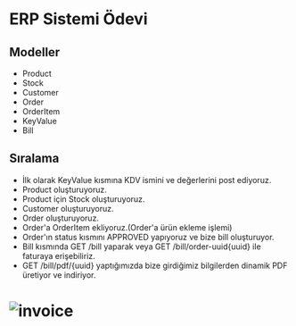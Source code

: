 # ERP Sistemi Ödevi
## Modeller
- Product
- Stock
- Customer
- Order
- OrderItem
- KeyValue
- Bill
## Sıralama
- İlk olarak KeyValue kısmına KDV ismini ve değerlerini post ediyoruz.
- Product oluşturuyoruz.
- Product için Stock oluşturuyoruz.
- Customer oluşturuyoruz.
- Order oluşturuyoruz.
- Order'a OrderItem ekliyoruz.(Order'a ürün ekleme işlemi)
- Order'ın status kısmını APPROVED yapıyoruz ve bize bill oluşturuyor.
- Bill kısmında GET /bill yaparak veya GET /bill/order-uuid{uuid} ile faturaya erişebiliriz.
- GET /bill/pdf/{uuid} yaptığımızda bize girdiğimiz bilgilerden dinamik PDF üretiyor ve indiriyor.
#  ![invoice](https://github.com/Patika-X-Allianz-Bootcamp/week-8-hw/assets/99567926/42c8b8e5-03f4-4dfd-a6d5-beb6c6ae8815)
